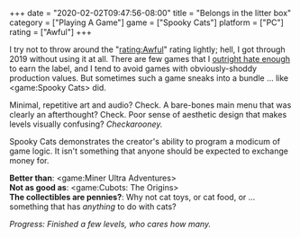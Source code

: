 +++
date = "2020-02-02T09:47:56-08:00"
title = "Belongs in the litter box"
category = ["Playing A Game"]
game = ["Spooky Cats"]
platform = ["PC"]
rating = ["Awful"]
+++

I try not to throw around the "<rating:Awful>" rating lightly; hell, I got through 2019 without using it at all.  There are few games that I [outright hate enough]($SiteBaseURL$2020/02/01/infuriating/) to earn the label, and I tend to avoid games with obviously-shoddy production values.  But sometimes such a game sneaks into a bundle ... like <game:Spooky Cats> did.

Minimal, repetitive art and audio?  Check.  A bare-bones main menu that was clearly an afterthought?  Check.  Poor sense of aesthetic design that makes levels visually confusing?  <i>Checkarooney.</i>

Spooky Cats demonstrates the creator's ability to program a modicum of game logic.  It isn't something that anyone should be expected to exchange money for.

<b>Better than</b>: <game:Miner Ultra Adventures>  
<b>Not as good as</b>: <game:Cubots: The Origins>  
<b>The collectibles are pennies?</b>: Why not cat toys, or cat food, or ... something that has <i>anything</i> to do with cats?

<i>Progress: Finished a few levels, who cares how many.</i>

